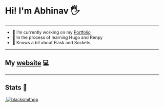 # Hi! I'm Abhinav :raised_hand_with_fingers_splayed:

---

- 🔭 I’m currently working on my [Portfolio](https://blacksmithop.github.io/Portfolio/)
- 🧪 In the process of learning Hugo and Renpy
- 💬 Knows a bit about Flask and Sockets

---

 ## My [website](https://abhinav.page/) :computer:

---

## Stats :page_with_curl:

[ ![blacksmithop](https://github-readme-stats.vercel.app/api?username=blacksmithop&show_icons=true&locale=en)](https://github.com/blacksmithop/github-stats/raw/master/generated/overview.svg)
